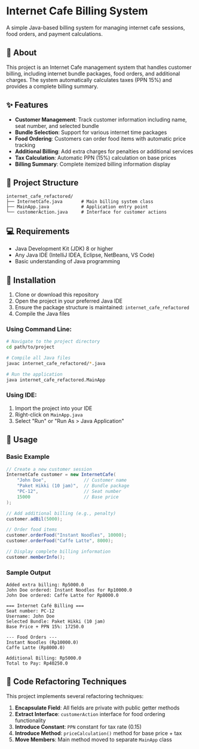 # Internet Cafe Billing System

A simple Java-based billing system for managing internet cafe sessions, food orders, and payment calculations.

## 📖 About

This project is an Internet Cafe management system that handles customer billing, including internet bundle packages, food orders, and additional charges. The system automatically calculates taxes (PPN 15%) and provides a complete billing summary.

## ✨ Features

- **Customer Management**: Track customer information including name, seat number, and selected bundle
- **Bundle Selection**: Support for various internet time packages
- **Food Ordering**: Customers can order food items with automatic price tracking
- **Additional Billing**: Add extra charges for penalties or additional services
- **Tax Calculation**: Automatic PPN (15%) calculation on base prices
- **Billing Summary**: Complete itemized billing information display

## 📁 Project Structure
```
internet_cafe_refactored/
├── InternetCafe.java       # Main billing system class
├── MainApp.java            # Application entry point
└── customerAction.java     # Interface for customer actions
```

## 💻 Requirements

- Java Development Kit (JDK) 8 or higher
- Any Java IDE (IntelliJ IDEA, Eclipse, NetBeans, VS Code)
- Basic understanding of Java programming

## 🚀 Installation

1. Clone or download this repository
2. Open the project in your preferred Java IDE
3. Ensure the package structure is maintained: `internet_cafe_refactored`
4. Compile the Java files

### Using Command Line:
```bash
# Navigate to the project directory
cd path/to/project

# Compile all Java files
javac internet_cafe_refactored/*.java

# Run the application
java internet_cafe_refactored.MainApp
```

### Using IDE:

1. Import the project into your IDE
2. Right-click on `MainApp.java`
3. Select "Run" or "Run As > Java Application"

## 📝 Usage

### Basic Example
```java
// Create a new customer session
InternetCafe customer = new InternetCafe(
    "John Doe",              // Customer name
    "Paket Hikki (10 jam)",  // Bundle package
    "PC-12",                 // Seat number
    15000                    // Base price
);

// Add additional billing (e.g., penalty)
customer.adBil(5000);

// Order food items
customer.orderFood("Instant Noodles", 10000);
customer.orderFood("Caffe Latte", 8000);

// Display complete billing information
customer.memberInfo();
```

### Sample Output
```
Added extra billing: Rp5000.0
John Doe ordered: Instant Noodles for Rp10000.0
John Doe ordered: Caffe Latte for Rp8000.0

=== Internet Café Billing ===
Seat number: PC-12
Username: John Doe
Selected Bundle: Paket Hikki (10 jam)
Base Price + PPN 15%: 17250.0

--- Food Orders ---
Instant Noodles (Rp10000.0)
Caffe Latte (Rp8000.0)

Additional Billing: Rp5000.0
Total to Pay: Rp40250.0
```

## 🔧 Code Refactoring Techniques

This project implements several refactoring techniques:

1. **Encapsulate Field**: All fields are private with public getter methods
2. **Extract Interface**: `customerAction` interface for food ordering functionality
3. **Introduce Constant**: `PPN` constant for tax rate (0.15)
4. **Introduce Method**: `priceCalculation()` method for base price + tax
5. **Move Members**: Main method moved to separate `MainApp` class

